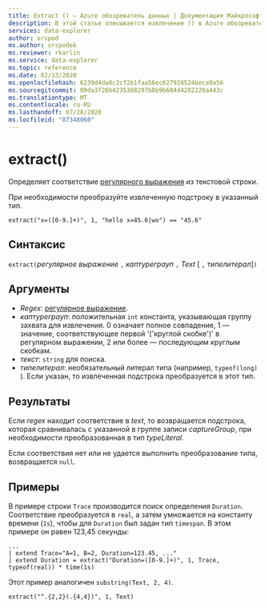 ```yaml
---
title: Extract () — Azure обозреватель данных | Документация Майкрософт
description: В этой статье описывается извлечение () в Azure обозреватель данных.
services: data-explorer
author: orspod
ms.author: orspodek
ms.reviewer: rkarlin
ms.service: data-explorer
ms.topic: reference
ms.date: 02/13/2020
ms.openlocfilehash: 6239d4da8c2cf2b1faa56ec627928524beca9a56
ms.sourcegitcommit: 09da3f26b4235368297b8b9b604d4282228a443c
ms.translationtype: MT
ms.contentlocale: ru-RU
ms.lasthandoff: 07/28/2020
ms.locfileid: "87348060"
---
```

# <a name="extract"></a>extract()

Определяет соответствие [регулярного выражения](./re2.md) из текстовой строки. 

При необходимости преобразуйте извлеченную подстроку в указанный тип.

    extract("x=([0-9.]+)", 1, "hello x=45.6|wo") == "45.6"

## <a name="syntax"></a>Синтаксис

`extract(`*регулярное выражение* `,` *каптуреграуп* `,` *Text* [ `,` *типелитерал*]`)`

## <a name="arguments"></a>Аргументы

* *Regex*: [регулярное выражение](./re2.md).
* *каптуреграуп*: положительная `int` константа, указывающая группу захвата для извлечения. 0 означает полное совпадение, 1 — значение, соответствующее первой '('круглой скобке')' в регулярном выражении, 2 или более — последующим круглым скобкам.
* *текст*: `string` для поиска.
* *типелитерал*: необязательный литерал типа (например, `typeof(long)` ). Если указан, то извлеченная подстрока преобразуется в этот тип. 

## <a name="returns"></a>Результаты

Если *regex* находит соответствие в *text*, то возвращается подстрока, которая сравнивалась с указанной в группе записи *captureGroup*, при необходимости преобразованная в тип *typeLiteral*.

Если соответствия нет или не удается выполнить преобразование типа, возвращается `null`. 

## <a name="examples"></a>Примеры

В примере строки `Trace` производится поиск определения `Duration`. Соответствие преобразуется в `real`, а затем умножается на константу времени (`1s`), чтобы для `Duration` был задан тип `timespan`. В этом примере он равен 123,45 секунды:

```kusto
...
| extend Trace="A=1, B=2, Duration=123.45, ..."
| extend Duration = extract("Duration=([0-9.]+)", 1, Trace, typeof(real)) * time(1s) 
```

Этот пример аналогичен `substring(Text, 2, 4)`.

```kusto
extract("^.{2,2}(.{4,4})", 1, Text)
```